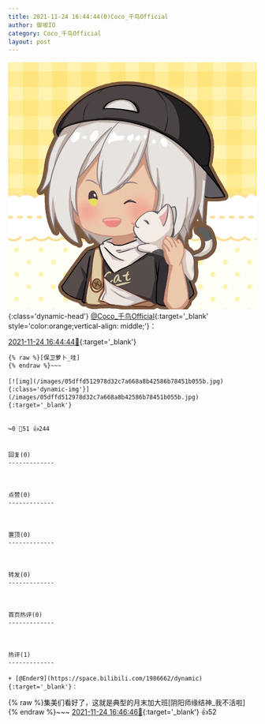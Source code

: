 ```yaml
---
title: 2021-11-24 16:44:44(0)Coco_千鸟Official
author: 御坂IO
category: Coco_千鸟Official
layout: post
---
```


![img](/images/85e485bc0dbd0cde4d15f24d7cffe9704618ad10.jpg){:class='dynamic-head'}
[@Coco_千鸟Official](https://space.bilibili.com/1891728206/dynamic){:target='_blank' style='color:orange;vertical-align: middle;'}：

[2021-11-24 16:44:44🔗](https://t.bilibili.com/596592793031116000){:target='_blank'}

~~~
{% raw %}[保卫萝卜_哇]
{% endraw %}~~~

[![img](/images/05dffd512978d32c7a668a8b42586b78451b055b.jpg){:class='dynamic-img'}](/images/05dffd512978d32c7a668a8b42586b78451b055b.jpg){:target='_blank'}


↪️0 💬51 👍244


回复(0)
-------------



点赞(0)
-------------



置顶(0)
-------------



转发(0)
-------------



首页热评(0)
-------------



热评(1)
-------------

+ [@Ender9](https://space.bilibili.com/1986662/dynamic){:target='_blank'}：
~~~
{% raw %}集美们看好了，这就是典型的月末加大班[阴阳师缘结神_我不活啦]
{% endraw %}~~~
[2021-11-24 16:46:46🔗](https://t.bilibili.com/596592793031116000#reply5824528237){:target='_blank'} 👍52


